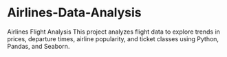 # Airlines-Data-Analysis
Airlines Flight Analysis This project analyzes flight data to explore trends in prices, departure times, airline popularity, and ticket classes using Python, Pandas, and Seaborn.
